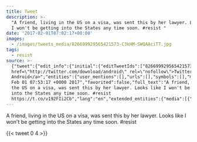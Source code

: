 ```yaml
---
title: Tweet
description: >-
  "A friend, living in the US on a visa, was sent this by her lawyer. Looks like
  I won't be getting into the States any time soon. #resist "
date: '2017-02-01T07:02:17+00:00'
images:
  - /images/tweets_media/826699929565421573-C3kHM-SWQAAciTT.jpg
tags:
  - resist
source: >-
  {"tweet":{"edit_info":{"initial":{"editTweetIds":["826699929565421573"],"editableUntil":"2017-02-01T08:53:17.207Z","editsRemaining":"5","isEditEligible":true}},"retweeted":false,"source":"<a
  href=\"http://twitter.com/download/android\" rel=\"nofollow\">Twitter for
  Android</a>","entities":{"user_mentions":[],"urls":[],"symbols":[],"media":[{"expanded_url":"https://twitter.com/toychicken/status/826699929565421573/photo/1","indices":["136","159"],"url":"https://t.co/v192FIi2Cb","media_url":"http://pbs.twimg.com/media/C3kHM-SWQAAciTT.jpg","id_str":"826699926058975232","id":"826699926058975232","media_url_https":"https://pbs.twimg.com/media/C3kHM-SWQAAciTT.jpg","sizes":{"medium":{"w":"885","h":"95","resize":"fit"},"large":{"w":"885","h":"95","resize":"fit"},"small":{"w":"680","h":"73","resize":"fit"},"thumb":{"w":"95","h":"95","resize":"crop"}},"type":"photo","display_url":"pic.twitter.com/v192FIi2Cb"}],"hashtags":[{"text":"resist","indices":["128","135"]}]},"display_text_range":["0","159"],"favorite_count":"0","id_str":"826699929565421573","truncated":false,"retweet_count":"4","id":"826699929565421573","possibly_sensitive":false,"created_at":"Wed
  Feb 01 07:53:17 +0000 2017","favorited":false,"full_text":"A friend, living in
  the US on a visa, was sent this by her lawyer. Looks like I won't be getting
  into the States any time soon. #resist
  https://t.co/v192FIi2Cb","lang":"en","extended_entities":{"media":[{"expanded_url":"https://twitter.com/toychicken/status/826699929565421573/photo/1","indices":["136","159"],"url":"https://t.co/v192FIi2Cb","media_url":"http://pbs.twimg.com/media/C3kHM-SWQAAciTT.jpg","id_str":"826699926058975232","id":"826699926058975232","media_url_https":"https://pbs.twimg.com/media/C3kHM-SWQAAciTT.jpg","sizes":{"medium":{"w":"885","h":"95","resize":"fit"},"large":{"w":"885","h":"95","resize":"fit"},"small":{"w":"680","h":"73","resize":"fit"},"thumb":{"w":"95","h":"95","resize":"crop"}},"type":"photo","display_url":"pic.twitter.com/v192FIi2Cb"}]}}}
---
```

A friend, living in the US on a visa, was sent this by her lawyer. Looks like I won't be getting into the States any time soon. #resist 
    
{{< tweet 0 4 >}}
    

